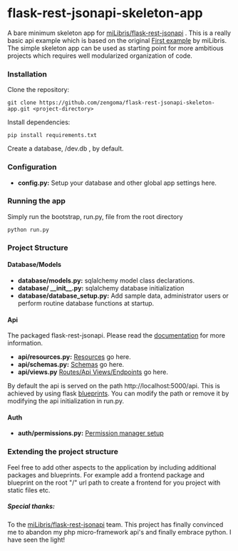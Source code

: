 # flask-rest-jsonapi-skeleton-app
A bare minimum skeleton app for
[miLibris/flask-rest-jsonapi](https://github.com/miLibris/flask-rest-jsonapi)
 . This is a really basic api example which is based on the original
 [First example](http://flask-rest-jsonapi.readthedocs.io/en/latest/quickstart.html#first-example)
 by miLibris. The simple skeleton app can be used as starting point for
 more ambitious projects which requires well modularized organization of code.

### Installation
Clone the repository:
```
git clone https://github.com/zengoma/flask-rest-jsonapi-skeleton-app.git <project-directory>
```
Install dependencies:
```
pip install requirements.txt
```
Create a database, <project-dir>/dev.db , by default.

### Configuration

* **config.py:** Setup your database and other global app settings here.

### Running the app

Simply run the bootstrap, run.py, file from the root directory
```
python run.py
```

### Project Structure

#### Database/Models
* **database/models.py:** sqlalchemy model class declarations.
* **database/ \_\_init\_\_.py:** sqlalchemy database initialization
* **database/database_setup.py:** Add sample data, administrator users or
perform routine database functions at startup.

#### Api
The packaged flask-rest-jsonapi. Please read the
[documentation](http://flask-rest-jsonapi.readthedocs.io/en/latest/index.html)
for more information.

* **api/resources.py:** [Resources](http://flask-rest-jsonapi.readthedocs.io/en/latest/resource_manager.html)
go here.
* **api/schemas.py:** [Schemas](http://flask-rest-jsonapi.readthedocs.io/en/latest/logical_data_abstraction.html)
go here.
* **api/views.py** [Routes/Api Views/Endpoints](http://flask-rest-jsonapi.readthedocs.io/en/latest/routing.html)
go here.

By default the api is served on the path http://localhost:5000/api. This is achieved by using flask
[blueprints](http://flask.pocoo.org/docs/0.12/blueprints/). You can modify
the path or remove it by modifying the api initialization in run.py.

#### Auth
* **auth/permissions.py:** [Permission manager setup](http://flask-rest-jsonapi.readthedocs.io/en/latest/permission.html)

### Extending the project structure

Feel free to add other aspects to the application by including additional
packages and blueprints. For example add a frontend package and blueprint
on the root "/" url path to create a frontend for you project with static files etc.

##### Special thanks:
To the [miLibris/flask-rest-jsonapi](https://github.com/miLibris/flask-rest-jsonapi) team.
This project has finally convinced me to abandon my php micro-framework api's
and finally embrace python. I have seen the light!




